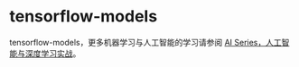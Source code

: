 # tensorflow-models

tensorflow-models，更多机器学习与人工智能的学习请参阅 [AI Series，人工智能与深度学习实战](https://github.com/wx-chevalier/AI-Series)。
